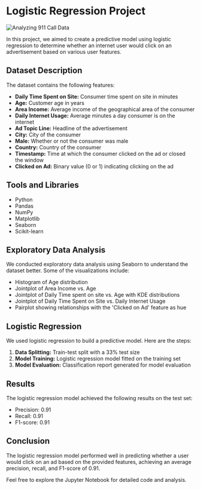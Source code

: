# Logistic Regression Project

![Analyzing 911 Call Data](https://github.com/AdityaDabrase/DSPortfolioProjects/blob/main/DS-ML/LR/Visualization-of-logistic-regression-model-of-an-exemplary-subject-Both-variables.png)

In this project, we aimed to create a predictive model using logistic regression to determine whether an internet user would click on an advertisement based on various user features.

## Dataset Description

The dataset contains the following features:

- **Daily Time Spent on Site:** Consumer time spent on site in minutes
- **Age:** Customer age in years
- **Area Income:** Average income of the geographical area of the consumer
- **Daily Internet Usage:** Average minutes a day consumer is on the internet
- **Ad Topic Line:** Headline of the advertisement
- **City:** City of the consumer
- **Male:** Whether or not the consumer was male
- **Country:** Country of the consumer
- **Timestamp:** Time at which the consumer clicked on the ad or closed the window
- **Clicked on Ad:** Binary value (0 or 1) indicating clicking on the ad

## Tools and Libraries

- Python
- Pandas
- NumPy
- Matplotlib
- Seaborn
- Scikit-learn

## Exploratory Data Analysis

We conducted exploratory data analysis using Seaborn to understand the dataset better. Some of the visualizations include:

- Histogram of Age distribution
- Jointplot of Area Income vs. Age
- Jointplot of Daily Time spent on site vs. Age with KDE distributions
- Jointplot of Daily Time Spent on Site vs. Daily Internet Usage
- Pairplot showing relationships with the 'Clicked on Ad' feature as hue

## Logistic Regression

We used logistic regression to build a predictive model. Here are the steps:

1. **Data Splitting:** Train-test split with a 33% test size
2. **Model Training:** Logistic regression model fitted on the training set
3. **Model Evaluation:** Classification report generated for model evaluation

## Results

The logistic regression model achieved the following results on the test set:

- Precision: 0.91
- Recall: 0.91
- F1-score: 0.91

## Conclusion

The logistic regression model performed well in predicting whether a user would click on an ad based on the provided features, achieving an average precision, recall, and F1-score of 0.91.

Feel free to explore the Jupyter Notebook for detailed code and analysis.

